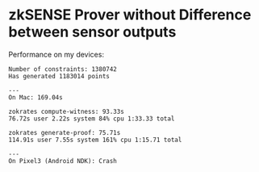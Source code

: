 # zkSENSE Prover without Difference between sensor outputs

Performance on my devices:

```
Number of constraints: 1380742
Has generated 1183014 points

---
On Mac: 169.04s

zokrates compute-witness: 93.33s
76.72s user 2.22s system 84% cpu 1:33.33 total

zokrates generate-proof: 75.71s
114.91s user 7.55s system 161% cpu 1:15.71 total

---
On Pixel3 (Android NDK): Crash
```